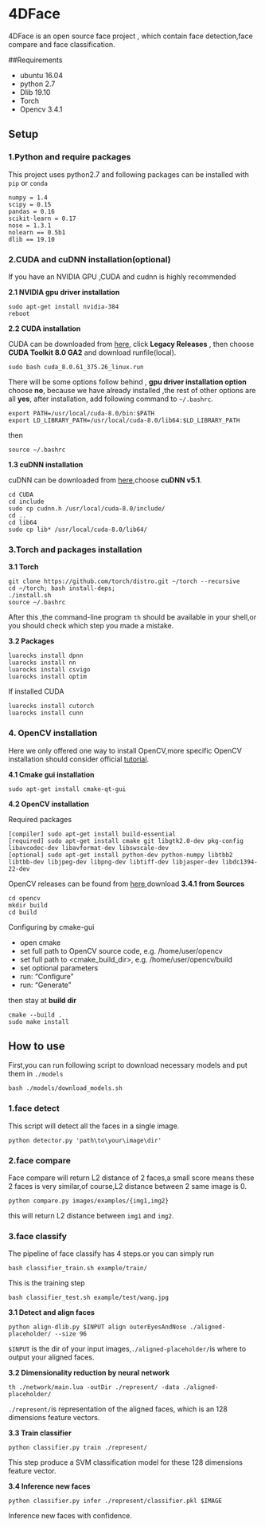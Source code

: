 # 4DFace

4DFace is an open source face project , which contain face detection,face compare and face classification. 
 
##Requirements

* ubuntu 16.04
* python 2.7
* Dlib 19.10
* Torch
* Opencv 3.4.1

## Setup

### 1.Python and require packages

This project uses python2.7 and following packages can be installed with `pip`  or  `conda`

```
numpy = 1.4
scipy = 0.15
pandas = 0.16
scikit-learn = 0.17
nose = 1.3.1
nolearn == 0.5b1
dlib == 19.10
```

### 2.CUDA and cuDNN installation(optional)

If you have an NVIDIA GPU ,CUDA and cudnn is highly recommended 

**2.1 NVIDIA gpu driver installation**
```
sudo apt-get install nvidia-384
reboot
```
**2.2 CUDA installation**

CUDA can be downloaded from [here](https://developer.nvidia.com/cuda-downloads), click **Legacy Releases** , then choose **CUDA Toolkit 8.0 GA2** and download runfile(local).

```
sudo bash cuda_8.0.61_375.26_linux.run
```

There will be some options follow behind , **gpu driver installation option** choose **no**, because we have already installed ,the rest of other options are all **yes**,
after installation, add following command to `~/.bashrc`. 

```
export PATH=/usr/local/cuda-8.0/bin:$PATH
export LD_LIBRARY_PATH=/usr/local/cuda-8.0/lib64:$LD_LIBRARY_PATH
```
then

```
source ~/.bashrc
```
**1.3 cuDNN installation**

cuDNN can be downloaded from [here](https://developer.nvidia.com/cudnn),choose **cuDNN v5.1**.

```
cd CUDA
cd include
sudo cp cudnn.h /usr/local/cuda-8.0/include/
cd ..
cd lib64
sudo cp lib* /usr/local/cuda-8.0/lib64/
```

### 3.Torch and packages installation

**3.1 Torch**

```
git clone https://github.com/torch/distro.git ~/torch --recursive
cd ~/torch; bash install-deps;
./install.sh
source ~/.bashrc
```
After this ,the command-line program `th` should be available in your shell,or you should check which step you made a mistake. 

**3.2 Packages**

```
luarocks install dpnn
luarocks install nn
luarocks install csvigo
luarocks install optim
```

If installed CUDA

```
luarocks install cutorch
luarocks install cunn

```

### 4. OpenCV installation

Here we only offered one way to install OpenCV,more specific OpenCV installation should consider official [tutorial](https://docs.opencv.org/master/d7/d9f/tutorial_linux_install.html).

**4.1 Cmake gui installation**

```
sudo apt-get install cmake-qt-gui
```

**4.2 OpenCV installation**

Required packages 

```
[compiler] sudo apt-get install build-essential
[required] sudo apt-get install cmake git libgtk2.0-dev pkg-config libavcodec-dev libavformat-dev libswscale-dev
[optional] sudo apt-get install python-dev python-numpy libtbb2 libtbb-dev libjpeg-dev libpng-dev libtiff-dev libjasper-dev libdc1394-22-dev
```

OpenCV releases can be found from [here](https://opencv.org/releases.html),download **3.4.1 from  Sources**

```
cd opencv
mkdir build
cd build
```
Configuring by cmake-gui

* open cmake
* set full path to OpenCV source code, e.g. /home/user/opencv
* set full path to <cmake_build_dir>, e.g. /home/user/opencv/build
* set optional parameters
* run: “Configure”
* run: “Generate”

then stay at **build dir**

```
cmake --build .
sudo make install 
```
## How to use

First,you can run following script to download necessary models and put them in `./models`

```
bash ./models/download_models.sh
```

### 1.face detect

This script will detect all the faces in a single image. 

```
python detector.py 'path\to\your\image\dir'
```

### 2.face compare

Face compare will return L2 distance of 2 faces,a small score means these 2 faces is very similar,of course,L2 distance between 2 same image is 0. 

```
python compare.py images/examples/{img1,img2}
```
this will return L2 distance between `img1` and `img2`.

### 3.face classify

The pipeline of face classify has 4 steps.or you can simply run

```
bash classifier_train.sh example/train/
```
This is the training step

```
bash classifier_test.sh example/test/wang.jpg
```

**3.1 Detect and align faces**

```
python align-dlib.py $INPUT align outerEyesAndNose ./aligned-placeholder/ --size 96
```
`$INPUT` is the dir of your input images,`./aligned-placeholder/`is where to output your aligned faces.

**3.2 Dimensionality reduction by neural network**

```
th ./network/main.lua -outDir ./represent/ -data ./aligned-placeholder/
``` 

`./represent/`is representation of the aligned faces, which is an 128 dimensions feature vectors.

**3.3 Train classifier**

```
python classifier.py train ./represent/
```
This step produce a SVM classification model for these 128 dimensions feature vector.

**3.4 Inference new faces**

```
python classifier.py infer ./represent/classifier.pkl $IMAGE
```
Inference new faces with confidence.

